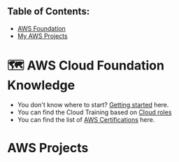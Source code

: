 ## Table of Contents: 
- [AWS Foundation](#aws-cloud-computing-knowledge)
- [My AWS Projects](#my-aws-projects)

# 🗺 AWS Cloud Foundation Knowledge
- You don't know where to start? [Getting started](https://aws.amazon.com/getting-started/) here.
- You can find the Cloud Training based on [Cloud roles](https://aws.amazon.com/training/)
- You can find the list of [AWS Certifications](https://aws.amazon.com/certification/) here.

# AWS Projects

